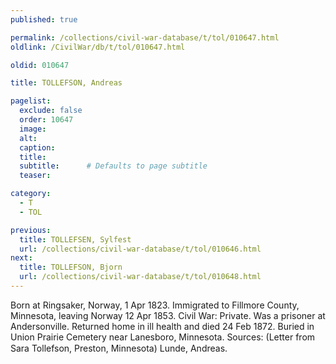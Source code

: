```yaml
---
published: true

permalink: /collections/civil-war-database/t/tol/010647.html
oldlink: /CivilWar/db/t/tol/010647.html

oldid: 010647

title: TOLLEFSON, Andreas

pagelist:
  exclude: false
  order: 10647
  image: 
  alt:
  caption:
  title:
  subtitle:      # Defaults to page subtitle
  teaser:

category: 
  - T 
  - TOL

previous:
  title: TOLLEFSEN, Sylfest
  url: /collections/civil-war-database/t/tol/010646.html  
next:
  title: TOLLEFSON, Bjorn
  url: /collections/civil-war-database/t/tol/010648.html   
---
```

Born at Ringsaker, Norway, 1 Apr 1823. Immigrated to Fillmore County, Minnesota, leaving Norway 12 Apr 1853. Civil War: Private. Was a prisoner at Andersonville. Returned home in ill health and died 24 Feb 1872. Buried in Union Prairie Cemetery near Lanesboro, Minnesota. Sources: (Letter from Sara Tollefson, Preston, Minnesota) &#147;Lunde, Andreas&#148;.